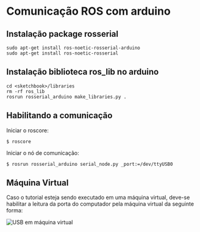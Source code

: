 # Comunicação ROS com arduino

## Instalação package rosserial

```SHELL
sudo apt-get install ros-noetic-rosserial-arduino
sudo apt-get install ros-noetic-rosserial
```
## Instalação biblioteca ros_lib no arduino

```SHELL
cd <sketchbook>/libraries
rm -rf ros_lib
rosrun rosserial_arduino make_libraries.py .
```

## Habilitando a comunicação

Iniciar o roscore:

```SHELL
$ roscore
```

Iniciar o nó de comunicação:

```SHELL
$ rosrun rosserial_arduino serial_node.py _port:=/dev/ttyUSB0
```

## Máquina Virtual

Caso o tutorial esteja sendo executado em uma máquina virtual, deve-se habilitar a leitura da porta do computador pela máquina virtual da seguinte forma:

![USB em máquina virtual](/img/ROSduino-Máquina_virtual.png "Habilitar USB na máquina virtual")
